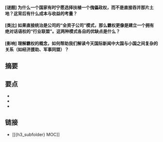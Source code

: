 #### [谜题] 为什么一个国家有时宁愿选择扶植一个傀儡政权，而不是直接吞并那片土地？这背后有什么成本与收益的考量？


#### [类比] 如果直接统治是公司的“全资子公司”模式，那么霸权更像是建立一个拥有绝对话语权的“行业联盟”。这两种模式各自的优缺点是什么？


#### [影响] 理解霸权的概念，如何帮助我们解读今天国际新闻中大国与小国之间复杂的关系（如经济援助、军事同盟）？


## 摘要


## 要点

- 
- 
- 

## 链接

- [[{h3_subfolder} MOC]]
